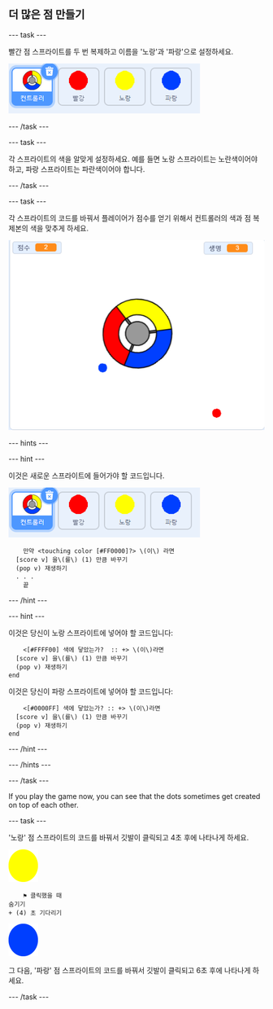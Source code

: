 ## 더 많은 점 만들기

\--- task \---

빨간 점 스프라이트를 두 번 복제하고 이름을 '노랑'과 '파랑'으로 설정하세요.

![스크린샷](images/dots-more-dots.png)

\--- /task \---

\--- task \---

각 스프라이트의 색을 알맞게 설정하세요. 예를 들면 노랑 스프라이트는 노란색이어야 하고, 파랑 스프라이트는 파란색이어야 합니다.

\--- /task \---

\--- task \---

각 스프라이트의 코드를 바꿔서 플레이어가 점수를 얻기 위해서 컨트롤러의 색과 점 복제본의 색을 맞추게 하세요.

![스크린샷](images/dots-all-test.png)

\--- hints \---

\--- hint \---

이것은 새로운 스프라이트에 들어가야 할 코드입니다.

![스크린샷](images/dots-more-dots.png)

```blocks3
    만약 <touching color [#FF0000]?> \(이\) 라면 
  [score v] 을\(를\) (1) 만큼 바꾸기
  (pop v) 재생하기
  . . .
    끝
```

\--- /hint \---

\--- hint \---

이것은 당신이 노랑 스프라이트에 넣어야 할 코드입니다:

```blocks3
    <[#FFFF00] 색에 닿았는가?  :: +> \(이\)라면 
  [score v] 을\(를\) (1) 만큼 바꾸기
  (pop v) 재생하기
end
```

이것은 당신이 파랑 스프라이트에 넣어야 할 코드입니다:

```blocks3
    <[#0000FF] 색에 닿았는가? :: +> \(이\)라면 
  [score v] 을\(를\) (1) 만큼 바꾸기
  (pop v) 재생하기
end
```

\--- /hint \---

\--- /hints \---

\--- /task \---

If you play the game now, you can see that the dots sometimes get created on top of each other.

\--- task \---

'노랑' 점 스프라이트의 코드를 바꿔서 깃발이 클릭되고 4초 후에 나타나게 하세요.

![노랑 점](images/yellow-sprite.png)

```blocks3
    ⚑ 클릭했을 때
숨기기
+ (4) 초 기다리기
```

![파랑 점](images/blue-sprite.png)

그 다음, '파랑' 점 스프라이트의 코드를 바꿔서 깃발이 클릭되고 6초 후에 나타나게 하세요.

\--- /task \---